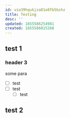 ```yaml
---
id: vio39hqukjza81e8fb5bshz
title: Testing
desc: ''
updated: 1655586254981
created: 1655586015268
---
```

## test 1

### header 3

some para

- [ ] test
- [ ] test
  - [ ] test

## test 2

